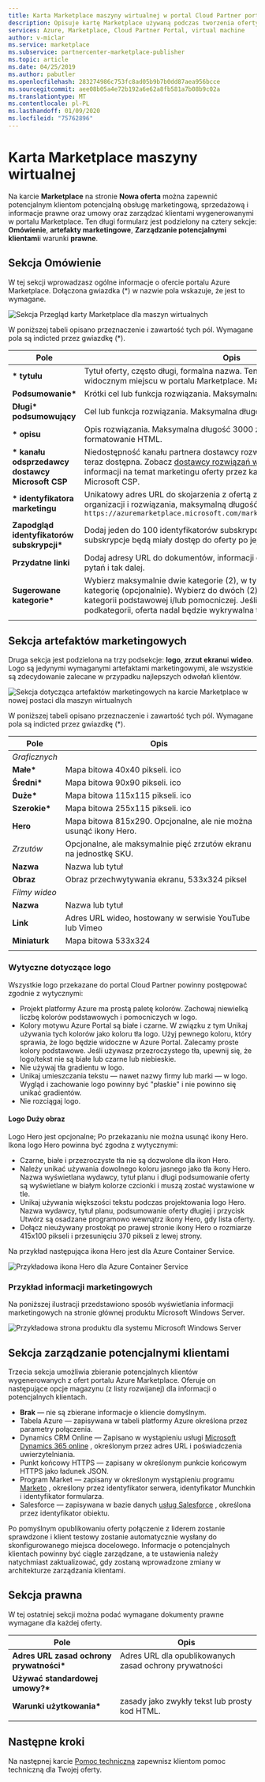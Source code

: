 ```yaml
---
title: Karta Marketplace maszyny wirtualnej w portal Cloud Partner portalu Azure Marketplace
description: Opisuje kartę Marketplace używaną podczas tworzenia oferty maszyny wirtualnej portalu Azure Marketplace.
services: Azure, Marketplace, Cloud Partner Portal, virtual machine
author: v-miclar
ms.service: marketplace
ms.subservice: partnercenter-marketplace-publisher
ms.topic: article
ms.date: 04/25/2019
ms.author: pabutler
ms.openlocfilehash: 283274986c753fc8ad05b9b7b0dd87aea956bcce
ms.sourcegitcommit: aee08b05a4e72b192a6e62a8fb581a7b08b9c02a
ms.translationtype: MT
ms.contentlocale: pl-PL
ms.lasthandoff: 01/09/2020
ms.locfileid: "75762896"
---
```

# <a name="virtual-machine-marketplace-tab"></a>Karta Marketplace maszyny wirtualnej

Na karcie **Marketplace** na stronie **Nowa oferta** można zapewnić potencjalnym klientom potencjalną obsługę marketingową, sprzedażową i informacje prawne oraz umowy oraz zarządzać klientami wygenerowanymi w portalu Marketplace. Ten długi formularz jest podzielony na cztery sekcje: **Omówienie**, **artefakty marketingowe**, **Zarządzanie potencjalnymi klientami**i warunki **prawne**.


## <a name="overview-section"></a>Sekcja Omówienie
W tej sekcji wprowadzasz ogólne informacje o ofercie portalu Azure Marketplace.  Dołączona gwiazdka (*) w nazwie pola wskazuje, że jest to wymagane.

![Sekcja Przegląd karty Marketplace dla maszyn wirtualnych](./media/publishvm_008.png)

W poniższej tabeli opisano przeznaczenie i zawartość tych pól. Wymagane pola są indicted przez gwiazdkę (*).

|  **Pole**                |     **Opis**                                                          |
|  ---------                |     ---------------                                                          |
| **\* tytułu**                 | Tytuł oferty, często długi, formalna nazwa. Ten tytuł zostanie wyświetlony w widocznym miejscu w portalu Marketplace.  Maksymalna długość 50 znaków. |
| **Podsumowanie\***               | Krótki cel lub funkcja rozwiązania.  Maksymalna długość 100 znaków. |
| **Długi\* podsumowujący**          | Cel lub funkcja rozwiązania.  Maksymalna długość 256 znaków. |
| **\* opisu**           | Opis rozwiązania.  Maksymalna długość 3000 znaków, obsługuje proste formatowanie HTML. |
| **\* kanału odsprzedawcy dostawcy Microsoft CSP** | Niedostępność kanału partnera dostawcy rozwiązań w chmurze (CSP) jest teraz dostępna.  Zobacz [dostawcy rozwiązań w chmurze](../../cloud-solution-providers.md) , aby uzyskać więcej informacji na temat marketingu oferty przez kanały partnerskie programu Microsoft CSP. |
| **\* identyfikatora marketingu**  | Unikatowy adres URL do skojarzenia z ofertą zwykle zawiera nazwę organizacji i rozwiązania, maksymalną długość 50 znaków.  Przykład: <br/> `https://azuremarketplace.microsoft.com/marketplace/apps/contoso.sampleApp`  |
| **Zapodgląd identyfikatorów subskrypcji\*** | Dodaj jeden do 100 identyfikatorów subskrypcji dla recenzentów. Te białe subskrypcje będą miały dostęp do oferty po jej opublikowaniu. |
| **Przydatne linki**          | Dodaj adresy URL do dokumentów, informacji o wersji, często zadawanych pytań i tak dalej. |
| **Sugerowane kategorie\*** | Wybierz maksymalnie dwie kategorie (2), w tym podstawową i pomocniczą kategorię (opcjonalnie). Wybierz do dwóch (2) podkategorii dla każdej kategorii podstawowej i/lub pomocniczej. Jeśli nie wybrano żadnej podkategorii, oferta nadal będzie wykrywalna tylko w wybranej kategorii. |
|  |  |


## <a name="marketing-artifacts-section"></a>Sekcja artefaktów marketingowych

Druga sekcja jest podzielona na trzy podsekcje: **logo**, **zrzut ekranu**i **wideo**. Logo są jedynymi wymaganymi artefaktami marketingowymi, ale wszystkie są zdecydowanie zalecane w przypadku najlepszych odwołań klientów. 

![Sekcja dotycząca artefaktów marketingowych na karcie Marketplace w nowej postaci dla maszyn wirtualnych](./media/publishvm_009.png)

W poniższej tabeli opisano przeznaczenie i zawartość tych pól. Wymagane pola są indicted przez gwiazdkę (*).

|  **Pole**                |     **Opis**                                                          |
|  ---------                |     ---------------                                                          |
| *Graficznych*  |  |
| **Małe\***                 | Mapa bitowa 40x40 pikseli. ico                                                      |
| **Średni\***                | Mapa bitowa 90x90 pikseli. ico                                                      |
| **Duże\***                 | Mapa bitowa 115x115 pikseli. ico                                                   |
| **Szerokie\***                  | Mapa bitowa 255x115 pikseli. ico                                                    |
| **Hero**                  | Mapa bitowa 815x290.  Opcjonalne, ale nie można usunąć ikony Hero. |
| *Zrzutów*  | Opcjonalne, ale maksymalnie pięć zrzutów ekranu na jednostkę SKU. |
| **Nazwa**                  | Nazwa lub tytuł <!-- TODO - max char length? none specified in UI -->                               |
| **Obraz**                 | Obraz przechwytywania ekranu, 533x324 piksel                                         |
| *Filmy wideo*  |  |
| **Nazwa**                  | Nazwa lub tytuł  <!-- TODO - max char length? -->                              |
| **Link**                  | Adres URL wideo, hostowany w serwisie YouTube lub Vimeo                                        |
| **Miniaturk**             | Mapa bitowa 533x324                                                               |
|   |   |

### <a name="logo-guidelines"></a>Wytyczne dotyczące logo

<!-- TD: It seems like this section could be better located in some common area, maybe an AMP Marketing/Design section 
+1 this should all be in a common area and referenced from here to that location.-->

Wszystkie logo przekazane do portal Cloud Partner powinny postępować zgodnie z wytycznymi:

*  Projekt platformy Azure ma prostą paletę kolorów. Zachowaj niewielką liczbę kolorów podstawowych i pomocniczych w logo.
*  Kolory motywu Azure Portal są białe i czarne. W związku z tym Unikaj używania tych kolorów jako koloru tła logo. Użyj pewnego koloru, który sprawia, że logo będzie widoczne w Azure Portal. Zalecamy proste kolory podstawowe. Jeśli używasz przezroczystego tła, upewnij się, że logo/tekst nie są białe lub czarne lub niebieskie.
*  Nie używaj tła gradientu w logo.
*  Unikaj umieszczania tekstu — nawet nazwy firmy lub marki — w logo. Wygląd i zachowanie logo powinny być "płaskie" i nie powinno się unikać gradientów.
*  Nie rozciągaj logo.

#### <a name="hero-logo"></a>Logo Duży obraz

Logo Hero jest opcjonalne; Po przekazaniu nie można usunąć ikony Hero.  Ikona logo Hero powinna być zgodna z wytycznymi:

*  Czarne, białe i przezroczyste tła nie są dozwolone dla ikon Hero.
*  Należy unikać używania dowolnego koloru jasnego jako tła ikony Hero.  Nazwa wyświetlana wydawcy, tytuł planu i długi podsumowanie oferty są wyświetlane w białym kolorze czcionki i muszą zostać wystawione w tle.
*  Unikaj używania większości tekstu podczas projektowania logo Hero.  Nazwa wydawcy, tytuł planu, podsumowanie oferty długiej i przycisk Utwórz są osadzane programowo wewnątrz ikony Hero, gdy lista oferty. 
* Dołącz nieużywany prostokąt po prawej stronie ikony Hero o rozmiarze 415x100 pikseli i przesunięciu 370 pikseli z lewej strony.  

Na przykład następująca ikona Hero jest dla Azure Container Service.  <!-- TD: It would be nice to have the raw bitmap, e.g.before and after embedding. -->

![Przykładowa ikona Hero dla Azure Container Service](./media/publishvm_010.png)


### <a name="marketing-information-example"></a>Przykład informacji marketingowych 

Na poniższej ilustracji przedstawiono sposób wyświetlania informacji marketingowych na stronie głównej produktu Microsoft Windows Server.

![Przykładowa strona produktu dla systemu Microsoft Windows Server](./media/publishvm_011.png)


## <a name="lead-management-section"></a>Sekcja zarządzanie potencjalnymi klientami

Trzecia sekcja umożliwia zbieranie potencjalnych klientów wygenerowanych z ofert portalu Azure Marketplace. Oferuje on następujące opcje magazynu (z listy rozwijanej) dla informacji o potencjalnych klientach.

* **Brak** — nie są zbierane informacje o kliencie domyślnym.
* Tabela Azure — zapisywana w tabeli platformy Azure określona przez parametry połączenia.
* Dynamics CRM Online — Zapisano w wystąpieniu usługi [Microsoft Dynamics 365 online](https://dynamics.microsoft.com/) , określonym przez adres URL i poświadczenia uwierzytelniania.
* Punkt końcowy HTTPS — zapisany w określonym punkcie końcowym HTTPS jako ładunek JSON.
* Program Market — zapisany w określonym wystąpieniu programu [Marketo](https://www.marketo.com/) , określony przez identyfikator serwera, identyfikator Munchkin i identyfikator formularza.
* Salesforce — zapisywana w bazie danych [usług Salesforce](https://www.salesforce.com/) , określona przez identyfikator obiektu.

Po pomyślnym opublikowaniu oferty połączenie z liderem zostanie sprawdzone i klient testowy zostanie automatycznie wysłany do skonfigurowanego miejsca docelowego. Informacje o potencjalnych klientach powinny być ciągle zarządzane, a te ustawienia należy natychmiast zaktualizować, gdy zostaną wprowadzone zmiany w architekturze zarządzania klientami.

<!-- TD: For more info, see [Need a topic on lead information and processing that mimics the Appendix of the VM Pub Guide]. -->

## <a name="legal-section"></a>Sekcja prawna

W tej ostatniej sekcji można podać wymagane dokumenty prawne wymagane dla każdej oferty.  

|  **Pole**                    |     **Opis**                                        |
|  ---------                    |     ---------------                                        |
| **Adres URL zasad ochrony prywatności\***      | Adres URL dla opublikowanych zasad ochrony prywatności                          |
| **Używać standardowej umowy?\***  |   |
| **Warunki użytkowania\***            | zasady jako zwykły tekst lub prosty kod HTML.                       |
|  |  |


## <a name="next-steps"></a>Następne kroki

Na następnej karcie [Pomoc techniczna](./cpp-support-tab.md) zapewnisz klientom pomoc techniczną dla Twojej oferty.

